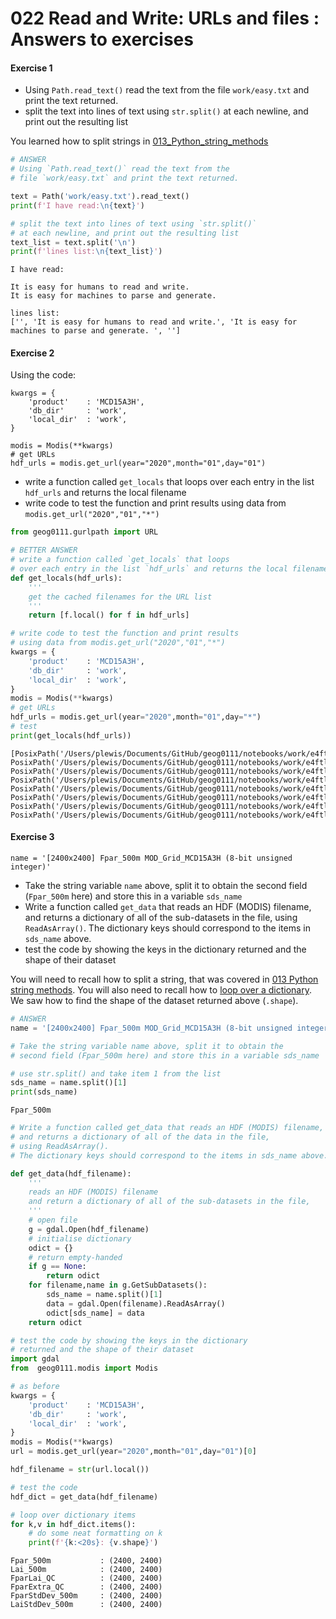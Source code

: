 # 022 Read and Write: URLs and files : Answers to exercises

#### Exercise 1

* Using `Path.read_text()` read the text from the file `work/easy.txt` and print the text returned.
* split the text into lines of text using `str.split()` at each newline, and print out the resulting list

You learned how to split strings in [013_Python_string_methods](013_Python_string_methods.md#split()-and-join())


```python
# ANSWER
# Using `Path.read_text()` read the text from the 
# file `work/easy.txt` and print the text returned.

text = Path('work/easy.txt').read_text()
print(f'I have read:\n{text}')

# split the text into lines of text using `str.split()` 
# at each newline, and print out the resulting list
text_list = text.split('\n')
print(f'lines list:\n{text_list}')
```

    I have read:
    
    It is easy for humans to read and write.
    It is easy for machines to parse and generate. 
    
    lines list:
    ['', 'It is easy for humans to read and write.', 'It is easy for machines to parse and generate. ', '']


#### Exercise 2

Using the code:

    kwargs = {
        'product'    : 'MCD15A3H',
        'db_dir'     : 'work',
        'local_dir'  : 'work',
    }

    modis = Modis(**kwargs)
    # get URLs
    hdf_urls = modis.get_url(year="2020",month="01",day="01")

* write a function called `get_locals` that loops over each entry in the list `hdf_urls` and returns the local filename 
* write code to test the function and print results using data from `modis.get_url("2020","01","*")`


```python
from geog0111.gurlpath import URL

# BETTER ANSWER
# write a function called `get_locals` that loops 
# over each entry in the list `hdf_urls` and returns the local filename 
def get_locals(hdf_urls):
    '''
    get the cached filenames for the URL list
    '''
    return [f.local() for f in hdf_urls]
```


```python
# write code to test the function and print results 
# using data from modis.get_url("2020","01","*")
kwargs = {
    'product'    : 'MCD15A3H',
    'db_dir'     : 'work',
    'local_dir'  : 'work',
}
modis = Modis(**kwargs)
# get URLs
hdf_urls = modis.get_url(year="2020",month="01",day="*")
# test
print(get_locals(hdf_urls))
```

    [PosixPath('/Users/plewis/Documents/GitHub/geog0111/notebooks/work/e4ftl01.cr.usgs.gov/MOTA/MCD15A3H.006/2020.01.01/MCD15A3H.A2020001.h08v06.006.2020006032951.hdf.store'), PosixPath('/Users/plewis/Documents/GitHub/geog0111/notebooks/work/e4ftl01.cr.usgs.gov/MOTA/MCD15A3H.006/2020.01.05/MCD15A3H.A2020005.h08v06.006.2020010210940.hdf.store'), PosixPath('/Users/plewis/Documents/GitHub/geog0111/notebooks/work/e4ftl01.cr.usgs.gov/MOTA/MCD15A3H.006/2020.01.09/MCD15A3H.A2020009.h08v06.006.2020014204616.hdf.store'), PosixPath('/Users/plewis/Documents/GitHub/geog0111/notebooks/work/e4ftl01.cr.usgs.gov/MOTA/MCD15A3H.006/2020.01.13/MCD15A3H.A2020013.h08v06.006.2020018030252.hdf.store'), PosixPath('/Users/plewis/Documents/GitHub/geog0111/notebooks/work/e4ftl01.cr.usgs.gov/MOTA/MCD15A3H.006/2020.01.17/MCD15A3H.A2020017.h08v06.006.2020022034013.hdf.store'), PosixPath('/Users/plewis/Documents/GitHub/geog0111/notebooks/work/e4ftl01.cr.usgs.gov/MOTA/MCD15A3H.006/2020.01.21/MCD15A3H.A2020021.h08v06.006.2020026032135.hdf.store'), PosixPath('/Users/plewis/Documents/GitHub/geog0111/notebooks/work/e4ftl01.cr.usgs.gov/MOTA/MCD15A3H.006/2020.01.25/MCD15A3H.A2020025.h08v06.006.2020030025757.hdf.store'), PosixPath('/Users/plewis/Documents/GitHub/geog0111/notebooks/work/e4ftl01.cr.usgs.gov/MOTA/MCD15A3H.006/2020.01.29/MCD15A3H.A2020029.h08v06.006.2020034165001.hdf.store')]


#### Exercise 3

    name = '[2400x2400] Fpar_500m MOD_Grid_MCD15A3H (8-bit unsigned integer)'

* Take the string variable `name` above, split it to obtain the second field (`Fpar_500m` here) and store this in a variable `sds_name`
* Write a function called `get_data` that reads an HDF (MODIS) filename, and returns a dictionary of all of the sub-datasets in the file, using `ReadAsArray()`. The dictionary keys should correspond to the items in  `sds_name` above.
* test the code by showing the keys in the dictionary returned and the shape of their dataset

You will need to recall how to split a string, that was covered in [013 Python string methods](013_Python_string_methods.md#split()-and-join()). You will also need to recall how to [loop over a dictionary](016_Python_for.md#looping-over-dictionaries,-and-assert). We saw how to find the shape of the dataset returned above (`.shape`).


```python
# ANSWER 
name = '[2400x2400] Fpar_500m MOD_Grid_MCD15A3H (8-bit unsigned integer)'

# Take the string variable name above, split it to obtain the 
# second field (Fpar_500m here) and store this in a variable sds_name

# use str.split() and take item 1 from the list
sds_name = name.split()[1]
print(sds_name)
```

    Fpar_500m



```python
# Write a function called get_data that reads an HDF (MODIS) filename, 
# and returns a dictionary of all of the data in the file,
# using ReadAsArray(). 
# The dictionary keys should correspond to the items in sds_name above.

def get_data(hdf_filename):
    '''
    reads an HDF (MODIS) filename 
    and return a dictionary of all of the sub-datasets in the file,
    '''
    # open file
    g = gdal.Open(hdf_filename)
    # initialise dictionary
    odict = {}
    # return empty-handed
    if g == None:
        return odict
    for filename,name in g.GetSubDatasets():
        sds_name = name.split()[1]
        data = gdal.Open(filename).ReadAsArray()
        odict[sds_name] = data
    return odict
```


```python
# test the code by showing the keys in the dictionary 
# returned and the shape of their dataset
import gdal
from  geog0111.modis import Modis

# as before
kwargs = {
    'product'    : 'MCD15A3H',
    'db_dir'     : 'work',
    'local_dir'  : 'work',
}
modis = Modis(**kwargs)
url = modis.get_url(year="2020",month="01",day="01")[0]

hdf_filename = str(url.local())

# test the code
hdf_dict = get_data(hdf_filename)

# loop over dictionary items
for k,v in hdf_dict.items():
    # do some neat formatting on k
    print(f'{k:<20s}: {v.shape}')
```

    Fpar_500m           : (2400, 2400)
    Lai_500m            : (2400, 2400)
    FparLai_QC          : (2400, 2400)
    FparExtra_QC        : (2400, 2400)
    FparStdDev_500m     : (2400, 2400)
    LaiStdDev_500m      : (2400, 2400)


